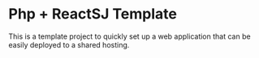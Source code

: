 # Php + ReactSJ Template

This is a template project to quickly set up a web application that can be easily deployed to a shared hosting.